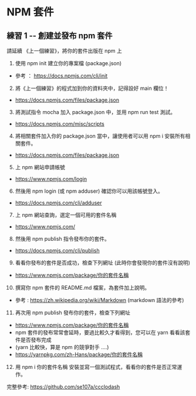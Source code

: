 # NPM 套件

## 練習 1 -- 創建並發布 npm 套件

請延續 《上一個練習》，將你的套件出版在 npm 上

1. 使用 npm init 建立你的專案檔 (package.json)
  * 參考 ： https://docs.npmjs.com/cli/init
2. 將《上一個練習》的程式加到你的資料夾中，記得設好 main 欄位！
  * https://docs.npmjs.com/files/package.json
3. 將測試指令 mocha 加入 package.json 中，並用 npm run test 測試。
  * https://docs.npmjs.com/misc/scripts
4. 將相關套件加入你的 package.json 當中，讓使用者可以用 npm i 安裝所有相關套件。
  * https://docs.npmjs.com/files/package.json
5. 上 npm 網站申請帳號
  * https://www.npmjs.com/login
6. 然後用 npm login (或 npm adduser) 確認你可以用該帳號登入。
  * https://docs.npmjs.com/cli/adduser
7. 上 npm 網站查詢，選定一個可用的套件名稱
  * https://www.npmjs.com/
8. 然後用 npm publish 指令發布你的套件。
  * https://docs.npmjs.com/cli/publish
9. 看看你發布的套件是否成功，檢查下列網址 (此時你會發現你的套件沒有說明)
  * https://www.npmjs.com/package/你的套件名稱
10. 撰寫你 npm 套件的 README.md 檔案，為套件加上說明。
  * 參考 : https://zh.wikipedia.org/wiki/Markdown (markdown 語法的參考)
11. 再次用 npm publish 發布你的套件，檢查下列網址
  * https://www.npmjs.com/package/你的套件名稱
  * npm 套件的發布常常會延時，要過比較久才看得到，您可以在 yarn 看看該套件是否發布完成
  * (yarn 比較快，算是 npm 的競爭對手 ....)
  * https://yarnpkg.com/zh-Hans/package/你的套件名稱
12. 用 npm i 你的套件名稱 安裝並寫一個測試程式，看看你的套件是否正常運作。

完整參考: https://github.com/se107a/ccclodash
